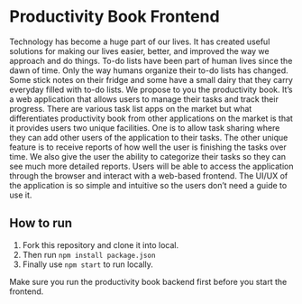 # Productivity Book Frontend
Technology has become a huge part of our lives. It has created useful solutions for making our lives easier, better, and improved the way we approach and do things. To-do lists have been part of human lives since the dawn of time. Only the way humans organize their to-do lists has changed. Some stick notes on their fridge and some have a small dairy that they carry everyday filled with to-do lists. We propose to you the productivity book. It’s a web application that allows users to manage their tasks and track their progress. There are various task list apps on the market but what differentiates productivity book from other applications on the market is that it provides users two unique facilities. One is to allow task sharing where they can add other users of the application to their tasks. The other unique feature is to receive reports of how well the user is finishing the tasks over time. We also give the user the ability to categorize their tasks so they can see much more detailed reports. Users will be able to access the application through the browser and interact with a web-based frontend. The UI/UX of the application is so simple and intuitive so the users don’t need a guide to use it.

## How to run

1. Fork this repository and clone it into local.
2. Then run `npm install package.json`
3. Finally use `npm start` to run locally.

Make sure you run the productivity book backend first before you start the frontend.